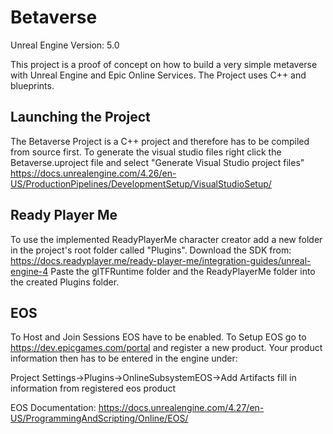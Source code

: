 # Betaverse

Unreal Engine Version: 5.0

This project is a proof of concept on how to build a very simple metaverse with Unreal Engine and Epic Online Services. The Project uses C++ and blueprints.

## Launching the Project
The Betaverse Project is a C++ project and therefore has to be compiled from source first.
To generate the visual studio files right click the Betaverse.uproject file and select "Generate Visual Studio project files"
https://docs.unrealengine.com/4.26/en-US/ProductionPipelines/DevelopmentSetup/VisualStudioSetup/


## Ready Player Me
To use the implemented ReadyPlayerMe character creator
add a new folder in the project's root folder called "Plugins".
Download the SDK from:
https://docs.readyplayer.me/ready-player-me/integration-guides/unreal-engine-4
Paste the glTFRuntime folder and the ReadyPlayerMe folder into the created Plugins folder.

## EOS
To Host and Join Sessions EOS have to be enabled.
To Setup EOS go to https://dev.epicgames.com/portal and register a new product.
Your product information then has to be entered in the engine under:

Project Settings->Plugins->OnlineSubsystemEOS->Add Artifacts fill in information from registered eos product

EOS Documentation:
https://docs.unrealengine.com/4.27/en-US/ProgrammingAndScripting/Online/EOS/







